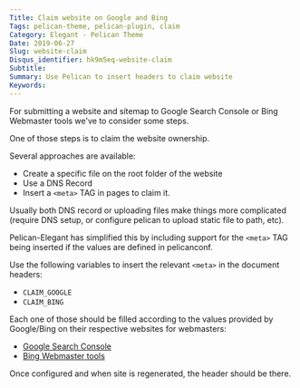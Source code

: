 ```yaml
---
Title: Claim website on Google and Bing
Tags: pelican-theme, pelican-plugin, claim
Category: Elegant - Pelican Theme
Date: 2019-06-27
Slug: website-claim
Disqus_identifier: hk9m5eq-website-claim
Subtitle:
Summary: Use Pelican to insert headers to claim website
Keywords:
---
```


For submitting a website and sitemap to Google Search Console or Bing Webmaster tools
we've to consider some steps.

One of those steps is to claim the website ownership.

Several approaches are available:

- Create a specific file on the root folder of the website
- Use a DNS Record
- Insert a `<meta>` TAG in pages to claim it.

Usually both DNS record or uploading files make things more complicated
(require DNS setup, or configure pelican to upload static file to path,
etc).

Pelican-Elegant has simplified this by including support for the `<meta>` TAG
being inserted if the values are defined in pelicanconf.

Use the following variables to insert the relevant `<meta>` in the document
headers:

- `CLAIM_GOOGLE`
- `CLAIM_BING`

Each one of those should be filled according to the values provided by
Google/Bing on their respective websites for webmasters:

- [Google Search Console](https://www.google.com/webmasters/tools/dashboard?pli=1)
- [Bing Webmaster tools](https://www.bing.com/webmaster/configure/verify/ownership)

Once configured and when site is regenerated, the header should be there.
